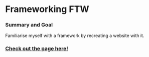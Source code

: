 # Frameworking FTW

### Summary and Goal

Familiarise myself with a framework by recreating a website with it.

### [Check out the page here!](https://rafswiggers.github.io/frameworking-FTW/index.html)